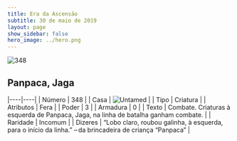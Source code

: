 ```yaml
---
title: Era da Ascensão
subtitle: 30 de maio de 2019
layout: page
show_sidebar: false
hero_image: ../hero.png
---
```


![348](https://cdn.keyforgegame.com/media/card_front/pt/435_348_FR2226R75M2F_pt.png)

## Panpaca, Jaga

|----|----|
| Número | 348 |
| Casa | ![Untamed](https://archonarcana.com/images/thumb/b/bd/Untamed.png/22px-Untamed.png "Indomados") |
| Tipo | Criatura |
| Atributos | Fera |
| Poder | 3 |
| Armadura | 0 |
| Texto | Combate. Criaturas à esquerda de Panpaca, Jaga, na linha de batalha ganham combate. |
| Raridade | Incomum |
| Dizeres | “Lobo claro, roubou galinha,  à esquerda, para o início da linha.”  – da brincadeira de criança “Panpaca” |
